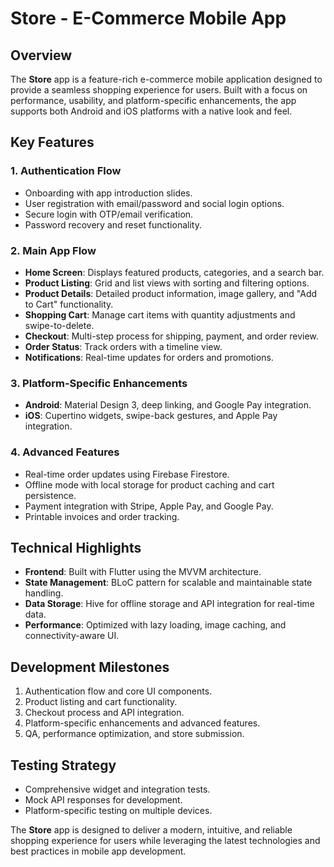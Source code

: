 # Store - E-Commerce Mobile App

## Overview

The **Store** app is a feature-rich e-commerce mobile application designed to provide a seamless shopping experience for users. Built with a focus on performance, usability, and platform-specific enhancements, the app supports both Android and iOS platforms with a native look and feel.

## Key Features

### 1. Authentication Flow
- Onboarding with app introduction slides.
- User registration with email/password and social login options.
- Secure login with OTP/email verification.
- Password recovery and reset functionality.

### 2. Main App Flow
- **Home Screen**: Displays featured products, categories, and a search bar.
- **Product Listing**: Grid and list views with sorting and filtering options.
- **Product Details**: Detailed product information, image gallery, and "Add to Cart" functionality.
- **Shopping Cart**: Manage cart items with quantity adjustments and swipe-to-delete.
- **Checkout**: Multi-step process for shipping, payment, and order review.
- **Order Status**: Track orders with a timeline view.
- **Notifications**: Real-time updates for orders and promotions.

### 3. Platform-Specific Enhancements
- **Android**: Material Design 3, deep linking, and Google Pay integration.
- **iOS**: Cupertino widgets, swipe-back gestures, and Apple Pay integration.

### 4. Advanced Features
- Real-time order updates using Firebase Firestore.
- Offline mode with local storage for product caching and cart persistence.
- Payment integration with Stripe, Apple Pay, and Google Pay.
- Printable invoices and order tracking.

## Technical Highlights

- **Frontend**: Built with Flutter using the MVVM architecture.
- **State Management**: BLoC pattern for scalable and maintainable state handling.
- **Data Storage**: Hive for offline storage and API integration for real-time data.
- **Performance**: Optimized with lazy loading, image caching, and connectivity-aware UI.

## Development Milestones
1. Authentication flow and core UI components.
2. Product listing and cart functionality.
3. Checkout process and API integration.
4. Platform-specific enhancements and advanced features.
5. QA, performance optimization, and store submission.

## Testing Strategy
- Comprehensive widget and integration tests.
- Mock API responses for development.
- Platform-specific testing on multiple devices.

The **Store** app is designed to deliver a modern, intuitive, and reliable shopping experience for users while leveraging the latest technologies and best practices in mobile app development.

